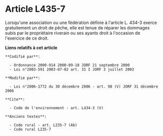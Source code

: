 # Article L435-7

Lorsqu'une association ou une fédération définie à l'article L. 434-3 exerce gratuitement un droit de pêche, elle est tenue
de réparer les dommages subis par le propriétaire riverain ou ses ayants droit à l'occasion de l'exercice de ce droit.

**Liens relatifs à cet article**

	**Codifié par**:

	  - Ordonnance 2000-914 2000-09-18 JORF 21 septembre 2000
	  - Loi n°2003-591 2003-07-02 art. 31 I JORF 3 juillet 2003

	**Modifié par**:

	  - Loi n°2006-1772 du 30 décembre 2006 - art. 98 (V) JORF 31 décembre 2006

	**Cite**:

	  - Code de l'environnement - art. L434-3 (V)

	**Anciens textes**:

	  - Code rural - art. L235-7 (Ab)
	  - Code rural L235-7

